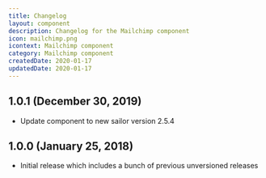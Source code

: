 ```yaml
---
title: Changelog
layout: component
description: Changelog for the Mailchimp component
icon: mailchimp.png
icontext: Mailchimp component
category: Mailchimp component
createdDate: 2020-01-17
updatedDate: 2020-01-17
---
```


## 1.0.1 (December 30, 2019)

* Update component to new sailor version 2.5.4

## 1.0.0 (January 25, 2018)

* Initial release which includes a bunch of previous unversioned releases

